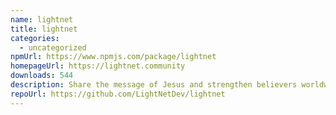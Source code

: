 ```yaml
---
name: lightnet
title: lightnet
categories:
  - uncategorized
npmUrl: https://www.npmjs.com/package/lightnet
homepageUrl: https://lightnet.community
downloads: 544
description: Share the message of Jesus and strengthen believers worldwide.
repoUrl: https://github.com/LightNetDev/lightnet
---
```


